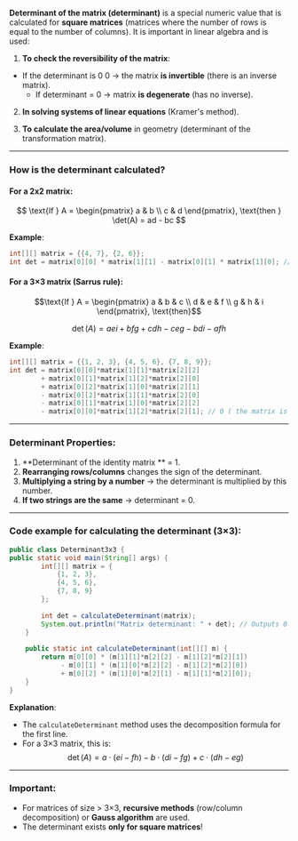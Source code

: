 **Determinant of the matrix (determinant)** is a special numeric value that is calculated for **square matrices** (matrices where the number of rows is equal to the number of columns). It is important in linear algebra and is used:

1. **To check the reversibility of the matrix**:
- If the determinant is 0 0 → the matrix **is invertible** (there is an inverse matrix).
    - If determinant = 0 → matrix **is degenerate** (has no inverse).

2. **In solving systems of linear equations** (Kramer's method).

3. **To calculate the area/volume** in geometry (determinant of the transformation matrix).

---

### How is the determinant calculated?
#### For a 2x2 matrix:
$$
\text{If } A = \begin{pmatrix} a & b \\ c & d \end{pmatrix}, \text{then } \det(A) = ad - bc
$$

**Example**:
```java
int[][] matrix = {{4, 7}, {2, 6}};
int det = matrix[0][0] * matrix[1][1] - matrix[0][1] * matrix[1][0]; // 4*6 - 7*2 = 10
```

#### For a 3×3 matrix (Sarrus rule):
$$\text{If } A = \begin{pmatrix} a & b & c \\ d & e & f \\ g & h & i \end{pmatrix}, \text{then}$$

$$
\det(A) = aei + bfg + cdh - ceg - bdi - afh
$$

**Example**:
```java
int[][] matrix = {{1, 2, 3}, {4, 5, 6}, {7, 8, 9}};
int det = matrix[0][0]*matrix[1][1]*matrix[2][2] 
        + matrix[0][1]*matrix[1][2]*matrix[2][0] 
        + matrix[0][2]*matrix[1][0]*matrix[2][1] 
        - matrix[0][2]*matrix[1][1]*matrix[2][0] 
        - matrix[0][1]*matrix[1][0]*matrix[2][2] 
        - matrix[0][0]*matrix[1][2]*matrix[2][1]; // 0 ( the matrix is degenerate)
```

---

### Determinant Properties:
1. **Determinant of the identity matrix ** = 1.
2. **Rearranging rows/columns** changes the sign of the determinant.
3. **Multiplying a string by a number** → the determinant is multiplied by this number.
4. **If two strings are the same** → determinant = 0.

---

### Code example for calculating the determinant (3×3):
```java
public class Determinant3x3 {
public static void main(String[] args) {
        int[][] matrix = {
            {1, 2, 3},
            {4, 5, 6},
            {7, 8, 9}
        };
        
        int det = calculateDeterminant(matrix);
        System.out.println("Matrix determinant: " + det); // Outputs 0
    }
    
    public static int calculateDeterminant(int[][] m) {
        return m[0][0] * (m[1][1]*m[2][2] - m[1][2]*m[2][1])
             - m[0][1] * (m[1][0]*m[2][2] - m[1][2]*m[2][0])
             + m[0][2] * (m[1][0]*m[2][1] - m[1][1]*m[2][0]);
    }
}
```

**Explanation**:
- The `calculateDeterminant` method uses the decomposition formula for the first line.
- For a 3×3 matrix, this is:
  $$
  \det(A) = a \cdot (ei - fh) - b \cdot (di - fg) + c \cdot (dh - eg)
  $$

---

### Important:
- For matrices of size > 3×3, **recursive methods** (row/column decomposition) or **Gauss algorithm** are used.
- The determinant exists **only for square matrices**!